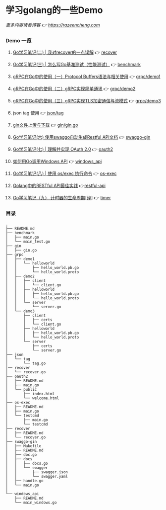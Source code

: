 # 学习golang的一些Demo

*更多内容请看博客  👉 https://razeencheng.com*

### Demo 一览

1. [Go学习笔记(二) | 我对recover的一点误解](https://razeen.me/post/daily-go-recover.html)  👉 [recover](https://github.com/razeencheng/demo-go/tree/master/recover)
2. [Go学习笔记(三) | 怎么写Go基准测试（性能测试）](https://razeen.me/post/go-how-to-write-benchmark.html) 👉 [benchmark](https://github.com/razeencheng/demo-go/tree/master/benchmark)
3. [gRPC在Go中的使用（一）Protocol Buffers语法与相关使用](https://razeen.me/post/how-to-use-grpc-in-golang-01.html)  👉 [grpc/demo1](https://github.com/razeencheng/demo-go/tree/master/grpc/demo1)
4. [gRPC在Go中的使用（二）gRPC实现简单通讯](https://razeen.me/post/how-to-use-grpc-in-golang-02.html)  👉 [grpc/demo2](https://github.com/razeencheng/demo-go/tree/master/grpc/demo2)
5. [gRPC在Go中的使用（三）gRPC实现TLS加密通信与流模式](https://razeen.me/post/how-to-use-grpc-in-golang-03.html)  👉 [grpc/demo3](https://github.com/razeencheng/demo-go/tree/master/grpc/demo3)

6. json tag 使用 👉 [json/tag](https://github.com/razeencheng/demo-go/tree/master/json/tag)

7. [gin文件上传与下载](https://newb.razeen.me/gin-file-download-and-upload/) 👉 [gin/gin.go](https://github.com/razeencheng/demo-go/blob/master/gin/gin.go)

8. [Go学习笔记(六) 使用swaggo自动生成Restful API文档](https://razeen.me/post/go-swagger.html) 👉 [swaggo-gin](https://github.com/razeencheng/demo-go/tree/master/swaggo-gin)

9. [Go学习笔记(七) | 理解并实现 OAuth 2.0](https://razeen.me/post/oauth2-protocol-details.html) 👉  [oauth2](https://github.com/razeencheng/demo-go/tree/master/oauth2)

10. [如何用Go调用Windows API](https://razeencheng.com/post/breaking-all-the-rules-using-go-to-call-windows-api.html)  👉 [windows_api](https://github.com/razeencheng/demo-go/tree/master/windows_api)

11. [Go学习笔记(八) | 使用 os/exec 执行命令](https://razeencheng.com/post/simple-use-go-exec-command.html) 👉 [os-exec](https://github.com/razeencheng/demo-go/tree/master/os-exec)

12. [Golang中的RESTful API最佳实践](https://razeencheng.com/post/golang-and-restful-api.html) 👉[restful-api](https://github.com/razeencheng/demo-go/tree/master/restful-api)

13. [Go学习笔记（九） 计时器的生命周期[译]](https://razeencheng.com/post/go-timers-life-cycle.html) 👉 [timer](https://github.com/razeencheng/demo-go/tree/master/timer)

### 目录

````
.
├── README.md
├── benchmark    
│   ├── main.go
│   └── main_test.go
├── gin
│   ├── gin.go
├── grpc
│   ├── demo1
│   │   └── helloworld
│   │       ├── hello_world.pb.go
│   │       └── hello_world.proto
│   ├── demo2
│   │   ├── client
│   │   │   └── client.go
│   │   ├── helloworld
│   │   │   ├── hello_world.pb.go
│   │   │   └── hello_world.proto
│   │   └── server
│   │       └── server.go
│   └── demo3
│       ├── client
│       │   ├── certs
│       │   └── client.go
│       ├── helloworld
│       │   ├── hello_world.pb.go
│       │   └── hello_world.proto
│       └── server
│           ├── certs
│           └── server.go
├── json
│   └── tag
│       └── tag.go
│── recover
│   └── recover.go
├── oauth2
│   ├── README.md
│   ├── main.go
│   └── public
│       ├── index.html
│       └── welcome.html
├── os-exec
│   ├── README.md
│   ├── main.go
│   └── testcmd
│       ├── main.go
│       └── testcmd
├── recover
│   ├── README.md
│   └── recover.go
├── swaggo-gin
│   ├── Makefile
│   ├── README.md
│   ├── doc.go
│   ├── docs
│   │   ├── docs.go
│   │   └── swagger
│   │       ├── swagger.json
│   │       └── swagger.yaml
│   ├── handle.go
│   └── main.go
│   
└── windows_api
    ├── README.md
    └── main_windows.go

````
